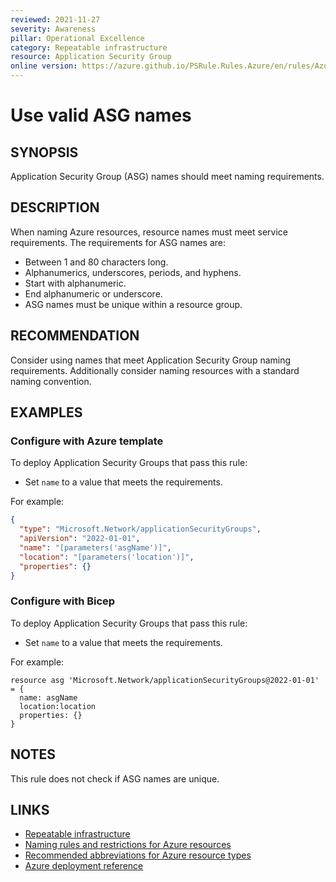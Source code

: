 ```yaml
---
reviewed: 2021-11-27
severity: Awareness
pillar: Operational Excellence
category: Repeatable infrastructure
resource: Application Security Group
online version: https://azure.github.io/PSRule.Rules.Azure/en/rules/Azure.ASG.Name/
---
```


# Use valid ASG names

## SYNOPSIS

Application Security Group (ASG) names should meet naming requirements.

## DESCRIPTION

When naming Azure resources, resource names must meet service requirements.
The requirements for ASG names are:

- Between 1 and 80 characters long.
- Alphanumerics, underscores, periods, and hyphens.
- Start with alphanumeric.
- End alphanumeric or underscore.
- ASG names must be unique within a resource group.

## RECOMMENDATION

Consider using names that meet Application Security Group naming requirements.
Additionally consider naming resources with a standard naming convention.

## EXAMPLES

### Configure with Azure template

To deploy Application Security Groups that pass this rule:

- Set `name` to a value that meets the requirements.

For example:

```json
{
  "type": "Microsoft.Network/applicationSecurityGroups",
  "apiVersion": "2022-01-01",
  "name": "[parameters('asgName')]",
  "location": "[parameters('location')]",
  "properties": {}
}
```

### Configure with Bicep

To deploy Application Security Groups that pass this rule:

- Set `name` to a value that meets the requirements.

For example:

```bicep
resource asg 'Microsoft.Network/applicationSecurityGroups@2022-01-01' = {
  name: asgName
  location:location
  properties: {}
}
```

## NOTES

This rule does not check if ASG names are unique.

## LINKS

- [Repeatable infrastructure](https://docs.microsoft.com/azure/architecture/framework/devops/automation-infrastructure)
- [Naming rules and restrictions for Azure resources](https://docs.microsoft.com/azure/azure-resource-manager/management/resource-name-rules)
- [Recommended abbreviations for Azure resource types](https://learn.microsoft.com/azure/cloud-adoption-framework/ready/azure-best-practices/resource-abbreviations)
- [Azure deployment reference](https://docs.microsoft.com/azure/templates/microsoft.network/applicationSecurityGroups)
